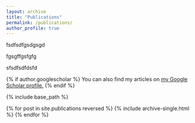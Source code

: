 ```yaml
---
layout: archive
title: "Publications"
permalink: /publications/
author_profile: true
---
```

fsdfsdfgsdgsgd  

fgsgffgsfgfg  

sfsdfsdfdsfd  


{% if author.googlescholar %}
  You can also find my articles on <u><a href="{{author.googlescholar}}">my Google Scholar profile</a>.</u>
{% endif %}

{% include base_path %}

{% for post in site.publications reversed %}
  {% include archive-single.html %}
{% endfor %}
